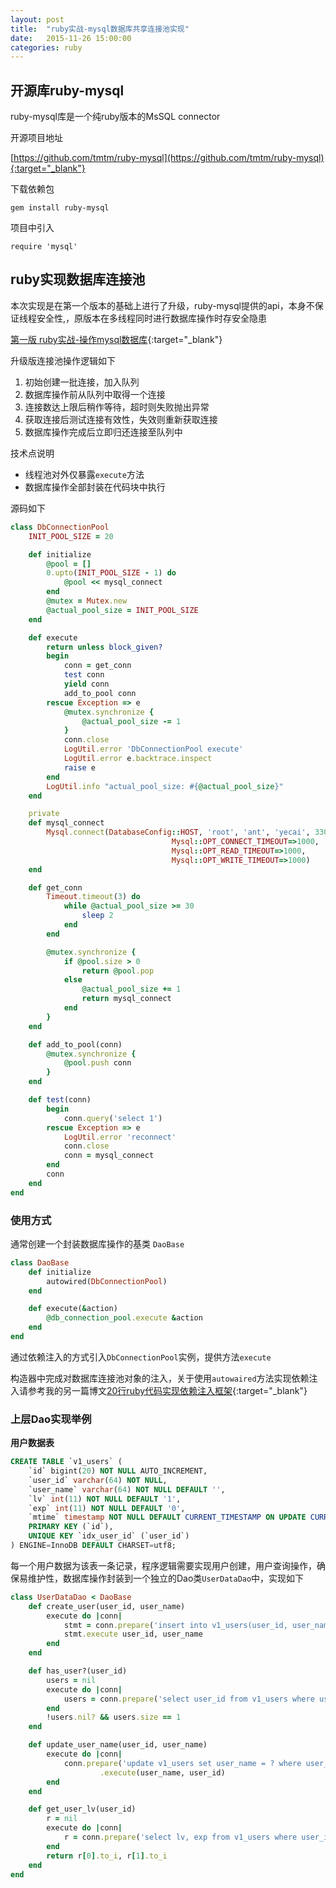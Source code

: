 ```yaml
---
layout: post
title:  "ruby实战-mysql数据库共享连接池实现"
date:   2015-11-26 15:00:00
categories: ruby
---
```


## 开源库ruby-mysql

ruby-mysql库是一个纯ruby版本的MsSQL connector

开源项目地址

[https://github.com/tmtm/ruby-mysql](https://github.com/tmtm/ruby-mysql){:target="_blank"}

下载依赖包

	gem install ruby-mysql

项目中引入

	require 'mysql'

## ruby实现数据库连接池

本次实现是在第一个版本的基础上进行了升级，ruby-mysql提供的api，本身不保证线程安全性,，原版本在多线程同时进行数据库操作时存安全隐患

[第一版 ruby实战-操作mysql数据库](/ruby/2015/10/07/ruby-mysql-in-action.html){:target="_blank"}

升级版连接池操作逻辑如下

1. 初始创建一批连接，加入队列
2. 数据库操作前从队列中取得一个连接
3. 连接数达上限后稍作等待，超时则失败抛出异常
4. 获取连接后测试连接有效性，失效则重新获取连接
5. 数据库操作完成后立即归还连接至队列中

技术点说明

- 线程池对外仅暴露`execute`方法
- 数据库操作全部封装在代码块中执行

源码如下

```ruby
class DbConnectionPool
	INIT_POOL_SIZE = 20

	def initialize
		@pool = []
		0.upto(INIT_POOL_SIZE - 1) do
			@pool << mysql_connect
		end
		@mutex = Mutex.new
		@actual_pool_size = INIT_POOL_SIZE
	end

	def execute
		return unless block_given?
		begin
			conn = get_conn
			test conn
			yield conn
			add_to_pool conn
		rescue Exception => e
			@mutex.synchronize {
				@actual_pool_size -= 1
			}
			conn.close
			LogUtil.error 'DbConnectionPool execute'
			LogUtil.error e.backtrace.inspect
			raise e
		end
		LogUtil.info "actual_pool_size: #{@actual_pool_size}"
	end

	private
	def mysql_connect
		Mysql.connect(DatabaseConfig::HOST, 'root', 'ant', 'yecai', 3306,
									Mysql::OPT_CONNECT_TIMEOUT=>1000,
									Mysql::OPT_READ_TIMEOUT=>1000,
									Mysql::OPT_WRITE_TIMEOUT=>1000)
	end

	def get_conn
		Timeout.timeout(3) do
			while @actual_pool_size >= 30
				sleep 2
			end
		end

		@mutex.synchronize {
			if @pool.size > 0
				return @pool.pop
			else
				@actual_pool_size += 1
				return mysql_connect
			end
		}
	end

	def add_to_pool(conn)
		@mutex.synchronize {
			@pool.push conn
		}
	end

	def test(conn)
		begin
			conn.query('select 1')
		rescue Exception => e
			LogUtil.error 'reconnect'
			conn.close
			conn = mysql_connect
		end
		conn
	end
end
```

### 使用方式

通常创建一个封装数据库操作的基类 `DaoBase`

```ruby
class DaoBase
	def initialize
		autowired(DbConnectionPool)
	end

	def execute(&action)
		@db_connection_pool.execute &action
	end
end
```

通过依赖注入的方式引入`DbConnectionPool`实例，提供方法`execute`

构造器中完成对数据库连接池对象的注入，关于使用`autowaired`方法实现依赖注入请参考我的另一篇博文[20行ruby代码实现依赖注入框架](/ruby/2015/07/31/ruby-dependency-injection.html){:target="_blank"}

### 上层Dao实现举例

**用户数据表**

```sql
CREATE TABLE `v1_users` (
	`id` bigint(20) NOT NULL AUTO_INCREMENT,
	`user_id` varchar(64) NOT NULL,
	`user_name` varchar(64) NOT NULL DEFAULT '',
	`lv` int(11) NOT NULL DEFAULT '1',
	`exp` int(11) NOT NULL DEFAULT '0',
	`mtime` timestamp NOT NULL DEFAULT CURRENT_TIMESTAMP ON UPDATE CURRENT_TIMESTAMP,
	PRIMARY KEY (`id`),
	UNIQUE KEY `idx_user_id` (`user_id`)
) ENGINE=InnoDB DEFAULT CHARSET=utf8;
```

每一个用户数据为该表一条记录，程序逻辑需要实现用户创建，用户查询操作，确保易维护性，数据库操作封装到一个独立的Dao类`UserDataDao`中，实现如下

```ruby
class UserDataDao < DaoBase
	def create_user(user_id, user_name)
		execute do |conn|
			stmt = conn.prepare('insert into v1_users(user_id, user_name) values(?, ?)')
			stmt.execute user_id, user_name
		end
	end

	def has_user?(user_id)
		users = nil
		execute do |conn|
			users = conn.prepare('select user_id from v1_users where user_id = ?').execute(user_id).fetch
		end
		!users.nil? && users.size == 1
	end

	def update_user_name(user_id, user_name)
		execute do |conn|
			conn.prepare('update v1_users set user_name = ? where user_id = ?')
					.execute(user_name, user_id)
		end
	end

	def get_user_lv(user_id)
		r = nil
		execute do |conn|
			r = conn.prepare('select lv, exp from v1_users where user_id = ?').execute(user_id).fetch
		end
		return r[0].to_i, r[1].to_i
	end
end
```